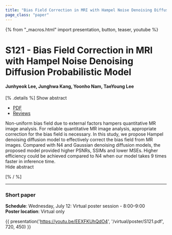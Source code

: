 ```yaml
---
title: "Bias Field Correction in MRI with Hampel Noise Denoising Diffusion Probabilistic Model"
page_class: "paper"
---
```


{% from "_macros.html" import presentation, button, teaser, youtube %}

# S121 - Bias Field Correction in MRI with Hampel Noise Denoising Diffusion Probabilistic Model

#### Junhyeok Lee, Junghwa Kang, Yoonho Nam, TaeYoung Lee


[% .details %]
<a class="toggle_visibility" data-selector=".abstract" data-level="3">Show abstract</a>
- <a href="https://openreview.net/pdf?id=Ob7xQXamjo_">PDF</a>
- <a href="https://openreview.net/forum?id=Ob7xQXamjo_">Reviews</a>

<p>
    <span class="abstract">
        Non-uniform bias field due to external factors hampers quantitative MR image analysis. For reliable quantitative MR image analysis, appropriate correction for the bias field is necessary. In this study, we propose Hampel denoising diffusion model to effectively correct the bias field from MR images. Compared with N4 and Gaussian denoising diffusion models, the proposed model provided higher PSNRs, SSIMs and lower MSEs. Higher efficiency could be achieved compared to N4 when our model takes 9 times faster in inference time.
        <br>
        <span class="actions"><a class="toggle_visibility" data-level="2">Hide abstract</a></span>
    </span>
</p>
[% / %]

---


### Short paper

**Schedule**: Wednesday, July 12: Virtual poster session - 8:00–9:00<br>
**Poster location**: Virtual only

{{ presentation('https://youtu.be/EEXFKUhQdO4', '/virtual/poster/S121.pdf', 720, 450) }}